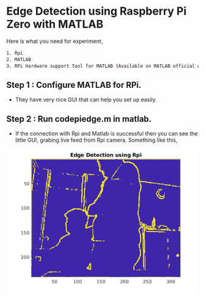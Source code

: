 # Edge Detection using Raspberry Pi Zero with MATLAB

Here is what you need for experiment,
```bash
1. Rpi
2. MATLAB
3. RPi Hardware support Tool for MATLAB (Available on MATLAB official website)
```

## Step 1 : Configure MATLAB for RPi. 
- They have very nice GUI that can help you set up easily.

## Step 2 : Run codepiedge.m in matlab. 
- If the connection with Rpi and Matlab is successful then you can see the little GUI, grabing live feed from Rpi camera. Something like this,

<img src='edgealgo.png'>
